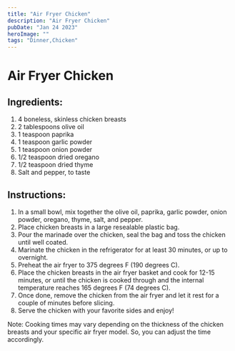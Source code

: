 ```yaml
---
title: "Air Fryer Chicken"
description: "Air Fryer Chicken"
pubDate: "Jan 24 2023"
heroImage: ""
tags: "Dinner,Chicken"
---
```


# Air Fryer Chicken

## Ingredients:

1. 4 boneless, skinless chicken breasts
2. 2 tablespoons olive oil
3. 1 teaspoon paprika
4. 1 teaspoon garlic powder
5. 1 teaspoon onion powder
6. 1/2 teaspoon dried oregano
7. 1/2 teaspoon dried thyme
8. Salt and pepper, to taste

## Instructions:

1. In a small bowl, mix together the olive oil, paprika, garlic powder, onion powder, oregano, thyme, salt, and pepper.
2. Place chicken breasts in a large resealable plastic bag.
3. Pour the marinade over the chicken, seal the bag and toss the chicken until well coated.
4. Marinate the chicken in the refrigerator for at least 30 minutes, or up to overnight.
5. Preheat the air fryer to 375 degrees F (190 degrees C).
6. Place the chicken breasts in the air fryer basket and cook for 12-15 minutes, or until the chicken is cooked through and the internal temperature reaches 165 degrees F (74 degrees C).
7. Once done, remove the chicken from the air fryer and let it rest for a couple of minutes before slicing.
8. Serve the chicken with your favorite sides and enjoy!

Note: Cooking times may vary depending on the thickness of the chicken breasts and your specific air fryer model. So, you can adjust the time accordingly.